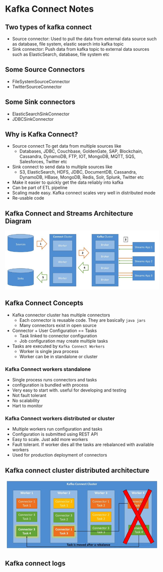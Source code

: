 # Kafka Connect Notes
## Two types of kafka connect
* Source connector: Used to pull the data from external data source such as database, file system, elastic search into kafka topic
* Sink connector: Push data from kafka topic to external data sources such as ElasticSearch, database, file system etc

## Some Source Connectors
* FileSystemSourceConnector
* TwitterSourceConnector

## Some Sink connectors
* ElasticSearchSinkConnector
* JDBCSinkConnector

## Why is Kafka Connect?
* Source connect To get data from multiple sources like
	* Databases, JDBC, Couchbase, GoldenGate, SAP, Blockchain, Cassandra, DynamoDB, FTP, IOT, MongoDB, MQTT, SQS, Salesforces, Twitter etc
* Sink connect to send data to multiple sources like
	* S3, ElasticSearch, HDFS, JDBC, DocumentDB, Cassandra, DynamoDB, HBase, MongoDB, Redis, Solr, Splunk, Twitter etc
* Make it easier to quickly get the data reliably into kafka
* Can be part of ETL pipeline
* Scaling made easy. Kafka connect scales very well in distributed mode
* Re-usable code

## Kafka Connect and Streams Architecture Diagram
![picture](images/kafka-connect-streams-architecture.jpg)

## Kafka Connect Concepts
* Kafka connector cluster has multiple connectors
	* Each connector is reusable code. They are basically `java jars`
	* Many connectors exist in open source
* Connector + User Configuration == Tasks
	* Task linked to connector configuration
	* Job configuration may create multiple tasks
* Tasks are executed by `Kafka Connect Workers`
	* Worker is single java process
	* Worker can be in standalone or cluster
### Kafka Connect workers standalone
* Single process runs connectors and tasks
* configuration is bundled with process
* Very easy to start with. useful for developing and testing
* Not fault tolerant
* No scalability
* Hart to monitor
### Kafka Connect workers distributed or cluster
* Multiple workers run configuration and tasks
* Configuration is submitted using REST API
* Easy to scale. Just add more workers
* Fault tolerant. If worker dies all the tasks are rebalanced with available workers
* Used for production deployment of connectors

## Kafka connect cluster distributed architecture
![picture](images/kafka-connect-cluster-architecture.jpg)

## Kafka connect logs
